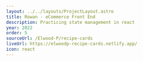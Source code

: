 ```yaml
---
layout: ../../layouts/ProjectLayout.astro
title: Rowan - eCommerce Front End
description: Practicing state management in react
year: 2022
order: 5
sourceUrl: /Elwood-P/recipe-cards
liveUrl: https://elwoodp-recipe-cards.netlify.app/
icon: react
---
```


